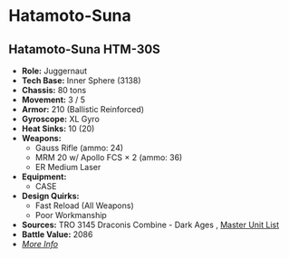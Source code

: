 # Hatamoto-Suna 

## Hatamoto-Suna HTM-30S 

- **Role:** Juggernaut 
- **Tech Base:** Inner Sphere (3138) 
- **Chassis:** 80 tons 
- **Movement:** 3 / 5 
- **Armor:** 210 (Ballistic Reinforced) 
- **Gyroscope:** XL Gyro 
- **Heat Sinks:** 10 (20) 
- **Weapons:** 
  - Gauss Rifle (ammo: 24) 
  - MRM 20 w/ Apollo FCS × 2 (ammo: 36) 
  - ER Medium Laser 
- **Equipment:** 
  - CASE 
- **Design Quirks:** 
  - Fast Reload (All Weapons) 
  - Poor Workmanship 
- **Sources:** TRO 3145 Draconis Combine - Dark Ages , [Master Unit List](http://masterunitlist.info/Unit/Details/6418/hatamoto-suna-htm-30s) 
- **Battle Value:** 2086 
- [*More Info*](hatamoto-suna/hatamoto-suna_htm-30s.md) 

